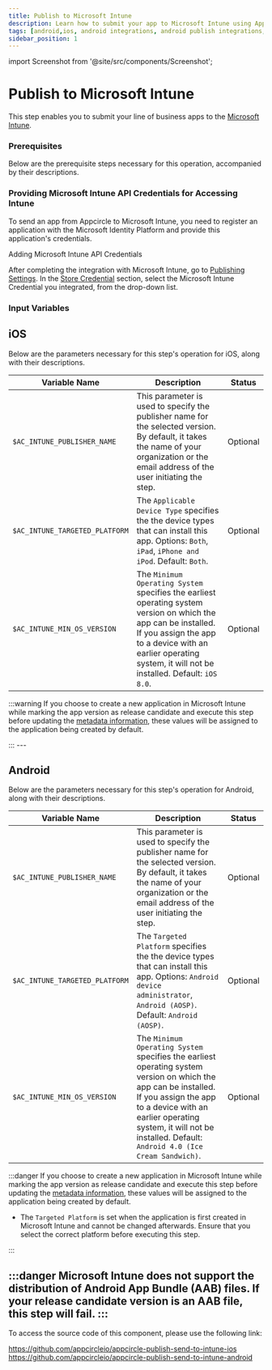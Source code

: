 ```yaml
---
title: Publish to Microsoft Intune
description: Learn how to submit your app to Microsoft Intune using Appcircle’s streamlined integration process.
tags: [android,ios, android integrations, android publish integrations, microsoft intune]
sidebar_position: 1
---
```


import Screenshot from '@site/src/components/Screenshot';

# Publish to Microsoft Intune

This step enables you to submit your line of business apps to the [Microsoft Intune](https://learn.microsoft.com/en-us/mem/intune/fundamentals/what-is-intune).

### Prerequisites

Below are the prerequisite steps necessary for this operation, accompanied by their descriptions.

### Providing Microsoft Intune API Credentials for Accessing Intune

To send an app from Appcircle to Microsoft Intune, you need to register an application with the Microsoft Identity Platform and provide this application's credentials.

<ContentRef url="/account/my-organization/security/credentials/adding-microsoft-intune-api-key">
  Adding Microsoft Intune API Credentials
</ContentRef>

After completing the integration with Microsoft Intune, go to [Publishing Settings](/publish-module/publish-settings). In the [Store Credential](/publish-module/publish-settings#store-credentials) section, select the Microsoft Intune Credential you integrated, from the drop-down list.

### Input Variables

## iOS

Below are the parameters necessary for this step's operation for iOS, along with their descriptions.

<Screenshot url='https://cdn.appcircle.io/docs/assets/send-to-microsoft-intune-inputs-ios-light.png' />

| Variable Name        | Description                                                                                                                                                                                                                       | Status   |
| -------------------- | --------------------------------------------------------------------------------------------------------------------------------------------------------------------------------------------------------------------------------- | -------- |
| `$AC_INTUNE_PUBLISHER_NAME`  | This parameter is used to specify the publisher name for the selected version. By default, it takes the name of your organization or the email address of the user initiating the step. | Optional |
| `$AC_INTUNE_TARGETED_PLATFORM`     | The `Applicable Device Type` specifies the the device types that can install this app. Options: `Both`, `iPad`, `iPhone and iPod`. Default: `Both`. | Optional |
| `$AC_INTUNE_MIN_OS_VERSION`     | The `Minimum Operating System` specifies the earliest operating system version on which the app can be installed. If you assign the app to a device with an earlier operating system, it will not be installed. Default: `iOS 8.0`. | Optional |

:::warning
If you choose to create a new application in Microsoft Intune while marking the app version as release candidate and execute this step before updating the [metadata information](https://docs.appcircle.io/publish-module/publish-information/meta-data-information#microsoft-intune-metadata-information), these values will be assigned to the application being created by default.

<Screenshot url='https://cdn.appcircle.io/docs/assets/send-to-intune-select-app-light-v2.png' />
:::
---

## Android

Below are the parameters necessary for this step's operation for Android, along with their descriptions.

<Screenshot url='https://cdn.appcircle.io/docs/assets/send-to-microsoft-intune-inputs-android-light.png' />

| Variable Name        | Description                                                                                                                                                                                                                       | Status   |
| -------------------- | --------------------------------------------------------------------------------------------------------------------------------------------------------------------------------------------------------------------------------- | -------- |
| `$AC_INTUNE_PUBLISHER_NAME`  | This parameter is used to specify the publisher name for the selected version. By default, it takes the name of your organization or the email address of the user initiating the step. | Optional |
| `$AC_INTUNE_TARGETED_PLATFORM`     | The `Targeted Platform` specifies the the device types that can install this app. Options: `Android device administrator`, `Android (AOSP)`. Default: `Android (AOSP)`. | Optional |
| `$AC_INTUNE_MIN_OS_VERSION`     | The `Minimum Operating System` specifies the earliest operating system version on which the app can be installed. If you assign the app to a device with an earlier operating system, it will not be installed. Default: `Android 4.0 (Ice Cream Sandwich)`. | Optional |

:::danger
If you choose to create a new application in Microsoft Intune while marking the app version as release candidate and execute this step before updating the [metadata information](https://docs.appcircle.io/publish-module/publish-information/meta-data-information#microsoft-intune-metadata-information), these values will be assigned to the application being created by default.
 - The `Targeted Platform` is set when the application is first created in Microsoft Intune and cannot be changed afterwards. Ensure that you select the correct platform before executing this step.
<Screenshot url='https://cdn.appcircle.io/docs/assets/send-to-intune-select-app-light-v2.png' />
:::

:::danger
Microsoft Intune does not support the distribution of  Android App Bundle (AAB) files. If your release candidate version is an AAB file, this step will fail.
:::
---
To access the source code of this component, please use the following link:

https://github.com/appcircleio/appcircle-publish-send-to-intune-ios
https://github.com/appcircleio/appcircle-publish-send-to-intune-android

